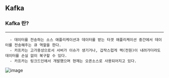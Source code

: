 ## Kafka

### Kafka 란?
---
```
  - 데이터를 전송하는 소스 애플리케이션과 데이터를 받는 타겟 애플리케이션 중간에서 데이터를 전송해주는 큐 역할을 한다.
  - 카프카는 고가용성으로서 서버가 이슈가 생기거나, 갑작스럽게 랙(전원)이 내려가더라도 데이터를 손실 없이 복구할 수 있다.
  - 카프카는 링크드인에서 개발했으며 현재는 오픈소스로 사용되어지고 있다.
```

![image](https://user-images.githubusercontent.com/76584547/124613926-b35fae00-deae-11eb-92b9-c359226eb8ee.png)
